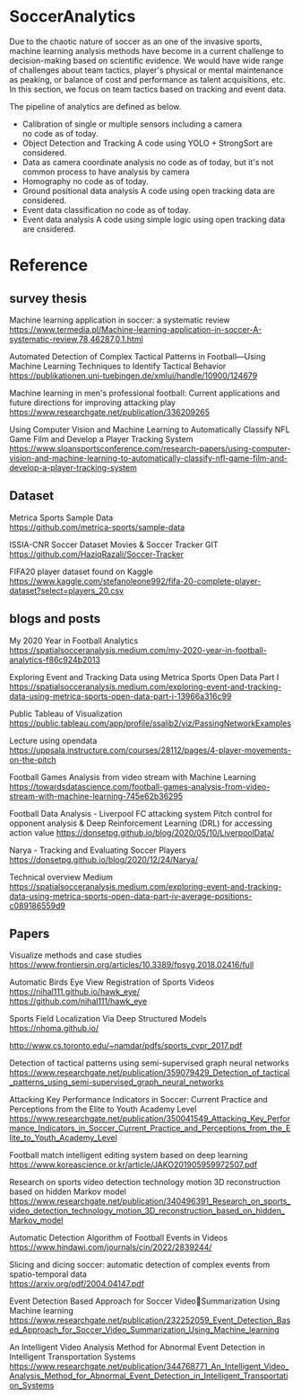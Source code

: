 # SoccerAnalytics
 Due to the chaotic nature of soccer as an one of the invasive sports, machine learning analysis methods have become in a current challenge to decision-making based on scientific evidence. We would have wide range of challenges about team tactics, player's physical or mental maintenance as peaking, or balance of cost and performance as talent acquisitions, etc. In this section, we focus on team tactics based on tracking and event data.

 The pipeline of analytics are defined as below.
 
- Calibration of single or multiple sensors including a camera    
    no code as of today.
- Object Detection and Tracking
    A code using YOLO + StrongSort are considered.
- Data as camera coordinate analysis
    no code as of today, but it's not common process to have analysis by camera 
- Homography
    no code as of today.
- Ground positional data analysis
    A code using open tracking data are considered.
- Event data classification
    no code as of today.
- Event data analysis
    A code using simple logic using open tracking data are cnsidered.


# Reference
## survey thesis
Machine learning application in soccer: a systematic review  
https://www.termedia.pl/Machine-learning-application-in-soccer-A-systematic-review,78,46287,0,1.html

Automated Detection of Complex Tactical Patterns in Football—Using Machine Learning Techniques to Identify Tactical Behavior
https://publikationen.uni-tuebingen.de/xmlui/handle/10900/124679

Machine learning in men's professional football: Current applications and future directions for improving attacking play
https://www.researchgate.net/publication/336209265

Using Computer Vision and Machine Learning to Automatically Classify NFL Game Film and Develop a Player Tracking System
https://www.sloansportsconference.com/research-papers/using-computer-vision-and-machine-learning-to-automatically-classify-nfl-game-film-and-develop-a-player-tracking-system

## Dataset
Metrica Sports Sample Data  
https://github.com/metrica-sports/sample-data

ISSIA-CNR Soccer Dataset
Movies & Soccer Tracker GIT  
https://github.com/HaziqRazali/Soccer-Tracker

FIFA20 player dataset found on Kaggle  
https://www.kaggle.com/stefanoleone992/fifa-20-complete-player-dataset?select=players_20.csv

## blogs and posts
My 2020 Year in Football Analytics
https://spatialsocceranalysis.medium.com/my-2020-year-in-football-analytics-f86c924b2013

Exploring Event and Tracking Data using Metrica Sports Open Data Part I
https://spatialsocceranalysis.medium.com/exploring-event-and-tracking-data-using-metrica-sports-open-data-part-i-13966a316c99

Public Tableau of Visualization
https://public.tableau.com/app/profile/ssalib2/viz/PassingNetworkExamples

Lecture using opendata
https://uppsala.instructure.com/courses/28112/pages/4-player-movements-on-the-pitch

Football Games Analysis from video stream with Machine Learning
https://towardsdatascience.com/football-games-analysis-from-video-stream-with-machine-learning-745e62b36295

Football Data Analysis - Liverpool FC attacking system
Pitch control for opponent analysis & Deep Reinforcement Learning (DRL) for accessing action value
https://donsetpg.github.io/blog/2020/05/10/LiverpoolData/

Narya - Tracking and Evaluating Soccer Players
https://donsetpg.github.io/blog/2020/12/24/Narya/

Technical overview Medium
https://spatialsocceranalysis.medium.com/exploring-event-and-tracking-data-using-metrica-sports-open-data-part-iv-average-positions-c089186559d9

## Papers
Visualize methods and case studies
https://www.frontiersin.org/articles/10.3389/fpsyg.2018.02416/full

Automatic Birds Eye View Registration of Sports Videos  
https://nihal111.github.io/hawk_eye/  
https://github.com/nihal111/hawk_eye

Sports Field Localization Via Deep Structured Models  
https://nhoma.github.io/

http://www.cs.toronto.edu/~namdar/pdfs/sports_cvpr_2017.pdf

Detection of tactical patterns using semi-supervised graph neural networks
https://www.researchgate.net/publication/359079429_Detection_of_tactical_patterns_using_semi-supervised_graph_neural_networks

Attacking Key Performance Indicators in Soccer: Current Practice and Perceptions from the Elite to Youth Academy Level
https://www.researchgate.net/publication/350041549_Attacking_Key_Performance_Indicators_in_Soccer_Current_Practice_and_Perceptions_from_the_Elite_to_Youth_Academy_Level

Football match intelligent editing system based on deep learning
https://www.koreascience.or.kr/article/JAKO201905959972507.pdf

Research on sports video detection technology motion 3D reconstruction based on hidden Markov model
https://www.researchgate.net/publication/340496391_Research_on_sports_video_detection_technology_motion_3D_reconstruction_based_on_hidden_Markov_model

Automatic Detection Algorithm of Football Events in Videos  
https://www.hindawi.com/journals/cin/2022/2839244/

Slicing and dicing soccer: automatic detection of complex events from spatio-temporal data  
https://arxiv.org/pdf/2004.04147.pdf

Event Detection Based Approach for Soccer VideoSummarization Using Machine learning
https://www.researchgate.net/publication/232252059_Event_Detection_Based_Approach_for_Soccer_Video_Summarization_Using_Machine_learning

An Intelligent Video Analysis Method for Abnormal Event Detection in Intelligent Transportation Systems
https://www.researchgate.net/publication/344768771_An_Intelligent_Video_Analysis_Method_for_Abnormal_Event_Detection_in_Intelligent_Transportation_Systems
